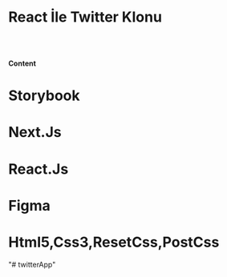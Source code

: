 # React İle Twitter Klonu 

<br/>
<br/>

**Content**

# Storybook
# Next.Js
# React.Js
# Figma
# Html5,Css3,ResetCss,PostCss

"# twitterApp" 
